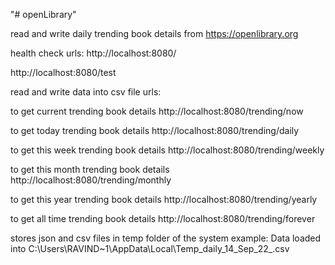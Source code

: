 "# openLibrary" 

read and write daily trending book details from https://openlibrary.org

health check urls: 
http://localhost:8080/ 

http://localhost:8080/test

read and write data into csv file urls:

to get current trending book details 
http://localhost:8080/trending/now 

to get today trending book details 
http://localhost:8080/trending/daily

to get this week trending book details 
http://localhost:8080/trending/weekly

to get this month trending book details 
http://localhost:8080/trending/monthly

to get this year trending book details
http://localhost:8080/trending/yearly

to get all time trending book details
http://localhost:8080/trending/forever

stores json and csv files in temp folder of the system 
example: Data loaded into C:\Users\RAVIND~1\AppData\Local\Temp\_daily_14_Sep_22_.csv
